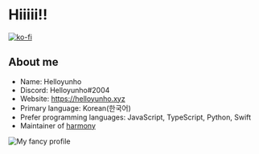 # Hiiiii!!

[![ko-fi](https://ko-fi.com/img/githubbutton_sm.svg)](https://ko-fi.com/E1E64EHAV)

## About me

- Name: Helloyunho
- Discord: Helloyunho#2004
- Website: https://helloyunho.xyz
- Primary language: Korean(한국어)
- Prefer programming languages: JavaScript, TypeScript, Python, Swift
- Maintainer of [harmony](https://github.com/harmony-org/harmony)

![My fancy profile](https://github-readme-stats.vercel.app/api?username=Helloyunho&show_icons=true&theme=onedark)
